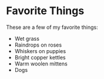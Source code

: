 # Favorite Things

These are a few of my favorite things:

- Wet grass
- Raindrops on roses
- Whiskers on puppies
- Bright copper kettles
- Warm woolen mittens
- Dogs
